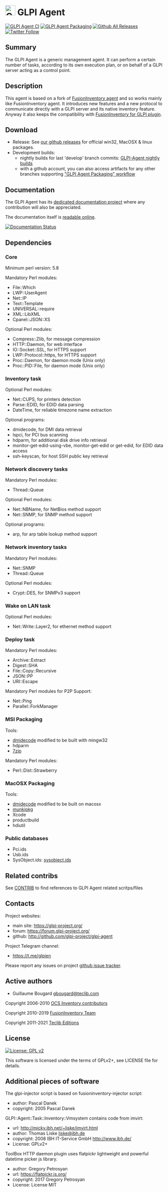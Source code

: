 # <img src="https://raw.githubusercontent.com/glpi-project/glpi-agent/develop/share/html/logo.png" alt="GLPI Agent" width="32" height="32" /> GLPI Agent

[![GLPI Agent CI](https://github.com/glpi-project/glpi-agent/actions/workflows/glpi-agent-ci.yml/badge.svg)](https://github.com/glpi-project/glpi-agent/actions/workflows/glpi-agent-ci.yml)
[![GLPI Agent Packaging](https://github.com/glpi-project/glpi-agent/actions/workflows/glpi-agent-packaging.yml/badge.svg)](https://github.com/glpi-project/glpi-agent/actions/workflows/glpi-agent-packaging.yml)
[![Github All Releases](https://img.shields.io/github/downloads/glpi-project/glpi-agent/total.svg)](#download)
[![Twitter Follow](https://img.shields.io/twitter/follow/GLPI_PROJECT.svg?style=social&label=Follow)](https://twitter.com/GLPI_PROJECT)

## Summary

The GLPI Agent is a generic management agent. It can perform a
certain number of tasks, according to its own execution plan, or on behalf of a
GLPI server acting as a control point.

## Description

This agent is based on a fork of [FusionInventory agent](https://github.com/fusioninventory/fusioninventory-agent) and so works mainly like FusionInventory agent.
It introduces new features and a new protocol to communicate directly with a GLPI server and its native inventory feature. Anyway it also keeps the compatibility with [FusionInventory for GLPI plugin](https://github.com/fusioninventory/fusioninventory-for-glpi).

## Download

* Release: See [our github releases](https://github.com/glpi-project/glpi-agent/releases) for official win32, MacOSX & linux packages.
* Development builds:
    - nightly builds for last 'develop' branch commits: [GLPI-Agent nightly builds](http://nightly.glpi-project.org/glpi-agent)
    - with a github account, you can also access artifacts for any other branches supporting ["GLPI Agent Packaging" workflow](https://github.com/glpi-project/glpi-agent/actions/workflows/glpi-agent-packaging.yml?query=is%3Asuccess+event%3Apush+-branch%3Adevelop)

## Documentation

The GLPI Agent has its [dedicated documentation project](https://github.com/glpi-project/doc-agent) where any contribution will also be appreciated.

The documentation itself is [readable online](https://glpi-agent.readthedocs.io/).

[![Documentation Status](https://readthedocs.org/projects/glpi-agent/badge/?version=latest)](https://glpi-agent.readthedocs.io/en/latest/?badge=latest)

## Dependencies

### Core

Minimum perl version: 5.8

Mandatory Perl modules:

* File::Which
* LWP::UserAgent
* Net::IP
* Text::Template
* UNIVERSAL::require
* XML::LibXML
* Cpanel::JSON::XS

Optional Perl modules:

* Compress::Zlib, for message compression
* HTTP::Daemon, for web interface
* IO::Socket::SSL, for HTTPS support
* LWP::Protocol::https, for HTTPS support
* Proc::Daemon, for daemon mode (Unix only)
* Proc::PID::File, for daemon mode (Unix only)

### Inventory task

Optional Perl modules:

* Net::CUPS, for printers detection
* Parse::EDID, for EDID data parsing
* DateTime, for reliable timezone name extraction

Optional programs:

* dmidecode, for DMI data retrieval
* lspci, for PCI bus scanning
* hdparm, for additional disk drive info retrieval
* monitor-get-edid-using-vbe, monitor-get-edid or get-edid, for EDID data access
* ssh-keyscan, for host SSH public key retrieval

### Network discovery tasks

Mandatory Perl modules:

* Thread::Queue

Optional Perl modules:

* Net::NBName, for NetBios method support
* Net::SNMP, for SNMP method support

Optional programs:

* arp, for arp table lookup method support

### Network inventory tasks

Mandatory Perl modules:

* Net::SNMP
* Thread::Queue

Optional Perl modules:

* Crypt::DES, for SNMPv3 support

### Wake on LAN task

Optional Perl modules:

* Net::Write::Layer2, for ethernet method support

### Deploy task

Mandatory Perl modules:

* Archive::Extract
* Digest::SHA
* File::Copy::Recursive
* JSON::PP
* URI::Escape

Mandatory Perl modules for P2P Support:
* Net::Ping
* Parallel::ForkManager

### MSI Packaging

Tools:

* [dmidecode](https://github.com/glpi-project/dmidecode) modified to be built with mingw32
* hdparm
* [7zip](https://www.7-zip.org/)

Mandatory Perl modules:

* Perl::Dist::Strawberry

### MacOSX Packaging

Tools:

* [dmidecode](https://github.com/glpi-project/dmidecode/tree/macosx) modified to be built on macosx
* [munkipkg](https://github.com/munki/munki-pkg)
* Xcode
* productbuild
* hdiutil

### Public databases

* Pci.ids
* Usb.ids
* SysObject.ids: [sysobject.ids](https://github.com/glpi-project/sysobject.ids)

## Related contribs

See [CONTRIB](CONTRIB.md) to find references to GLPI Agent related scritps/files

## Contacts

Project websites:

* main site: <https://glpi-project.org/>
* forum: <https://forum.glpi-project.org/>
* github: <http://github.com/glpi-project/glpi-agent>

Project Telegram channel:

* https://t.me/glpien

Please report any issues on project [github issue tracker](https://github.com/glpi-project/glpi-agent/issues).

## Active authors

* Guillaume Bougard <gbougard@teclib.com>

Copyright 2006-2010 [OCS Inventory contributors](https://www.ocsinventory-ng.org/)

Copyright 2010-2019 [FusionInventory Team](https://fusioninventory.org)

Copyright 2011-2021 [Teclib Editions](https://www.teclib-edition.com/)

## License

[![License: GPL v2](https://img.shields.io/badge/License-GPL%20v2-blue.svg)](https://www.gnu.org/licenses/old-licenses/gpl-2.0.en.html)

This software is licensed under the terms of GPLv2+, see LICENSE file for
details.

## Additional pieces of software

The glpi-injector script is based on fusioninventory-injector script:

* author: Pascal Danek
* copyright: 2005 Pascal Danek

GLPI::Agent::Task::Inventory::Vmsystem
contains code from imvirt:

* url: <http://micky.ibh.net/~liske/imvirt.html>
* author: Thomas Liske <liske@ibh.de>
* copyright: 2008 IBH IT-Service GmbH <http://www.ibh.de/>
* License: GPLv2+

ToolBox HTTP daemon plugin uses flatpickr lightweight and powerful datetime picker js library.
* author: Gregory Petrosyan
* url: <https://flatpickr.js.org/>
* copyright: 2017 Gregory Petrosyan
* License: License MIT
